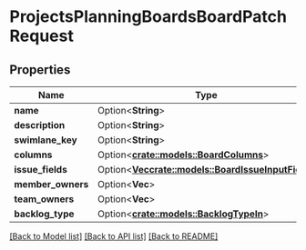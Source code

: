 # ProjectsPlanningBoardsBoardPatchRequest

## Properties

Name | Type | Description | Notes
------------ | ------------- | ------------- | -------------
**name** | Option<**String**> |  | [optional]
**description** | Option<**String**> |  | [optional]
**swimlane_key** | Option<**String**> |  | [optional]
**columns** | Option<[**crate::models::BoardColumns**](BoardColumns.md)> |  | [optional]
**issue_fields** | Option<[**Vec<crate::models::BoardIssueInputField>**](BoardIssueInputField.md)> |  | [optional]
**member_owners** | Option<**Vec<String>**> |  | [optional]
**team_owners** | Option<**Vec<String>**> |  | [optional]
**backlog_type** | Option<[**crate::models::BacklogTypeIn**](BacklogTypeIn.md)> |  | [optional]

[[Back to Model list]](../README.md#documentation-for-models) [[Back to API list]](../README.md#documentation-for-api-endpoints) [[Back to README]](../README.md)


